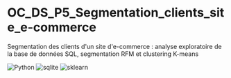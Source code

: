 # OC_DS_P5_Segmentation_clients_site_e-commerce
Segmentation des clients d'un site d'e-commerce : analyse exploratoire de la base de données SQL, segmentation RFM et clustering K-means

![Python](https://img.shields.io/badge/python-3670A0?style=for-the-badge&logo=python&logoColor=ffdd54) ![sqlite](https://img.shields.io/badge/Sqlite-003B57?style=for-the-badge&logo=sqlite&logoColor=white) ![sklearn](https://img.shields.io/badge/scikitlearn-F7931E.svg?style=for-the-badge&logo=scikit-learn&logoColor=white)
